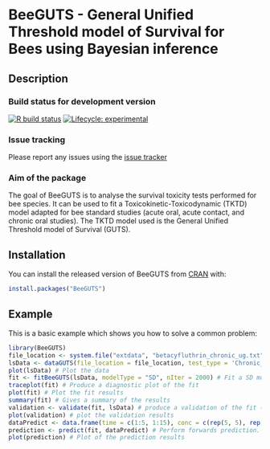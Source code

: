 
# BeeGUTS - General Unified Threshold model of Survival for Bees using Bayesian inference

## Description
### Build status for development version

<!-- badges: start -->
[![R build status](https://github.com/bgoussen/BeeGUTS/workflows/R-CMD-check/badge.svg)](https://github.com/bgoussen/BeeGUTS/actions)
[![Lifecycle: experimental](https://img.shields.io/badge/lifecycle-experimental-orange.svg)](https://lifecycle.r-lib.org/articles/stages.html#experimental)
<!-- badges: end -->

### Issue tracking

Please report any issues using the [issue tracker](https://github.com/bgoussen/BeeGUTS/issues)

### Aim of the package
The goal of BeeGUTS is to analyse the survival toxicity tests performed for
bee species. It can be used to fit a Toxicokinetic-Toxicodynamic (TKTD) model
adapted for bee standard studies (acute oral, acute contact, and chronic oral studies).
The TKTD model used is the General Unified Threshold model of Survival (GUTS).

## Installation

You can install the released version of BeeGUTS from [CRAN](https://CRAN.R-project.org) with:

``` r
install.packages("BeeGUTS")
```

## Example

This is a basic example which shows you how to solve a common problem:

``` r
library(BeeGUTS)
file_location <- system.file("extdata", "betacyfluthrin_chronic_ug.txt", package = "BeeGUTS") # Load the path to one of the example file
lsData <- dataGUTS(file_location = file_location, test_type = 'Chronic_Oral') # Read the example file
plot(lsData) # Plot the data
fit <- fitBeeGUTS(lsData, modelType = "SD", nIter = 2000) # Fit a SD model
traceplot(fit) # Produce a diagnostic plot of the fit
plot(fit) # Plot the fit results
summary(fit) # Gives a summary of the results
validation <- validate(fit, lsData) # produce a validation of the fit (here it uses the same dataset as calibration as an example, so not relevant…)
plot(validation) # plot the validation results
dataPredict <- data.frame(time = c(1:5, 1:15), conc = c(rep(5, 5), rep(15, 15)),  replicate = c(rep("rep1", 5), rep("rep3", 15))) # Prepare data for forwards prediction
prediction <- predict(fit, dataPredict) # Perform forwards prediction. At the moment, no concentration recalculation is performed in the forwards prediction. The concentrations are taken as in a chronic test
plot(prediction) # Plot of the prediction results
```

